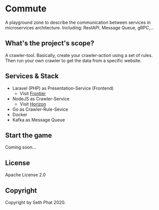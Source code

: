 # Commute

A playground zone to describe the communication between services in microservices architecture. Including: RestAPI, Message Queue, gRPC,...

## What's the project's scope?

A crawler-tool. Basically, create your crawler-action using a set of rules. Then run your own crawler to get the data from a specific website.

## Services & Stack
- Laravel (PHP) as Presentation-Service (Frontend)
    - Visit [Frontier](./frontier)
- NodeJS as Crawler-Service
    - Visit [Horizon](./horizon)
- Go as Crawler-Rule-Sevice
- Docker
- Kafka as Message Queue

## Start the game
Coming soon...

## License
Apache License 2.0

## Copyright
Copyright by Seth Phat 2020.
